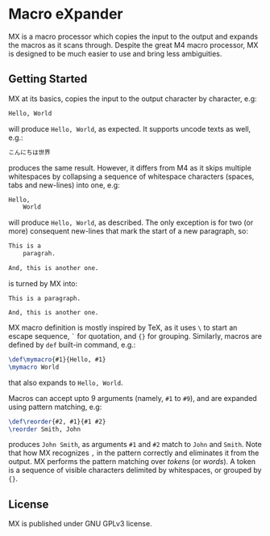 # Macro eXpander

MX is a macro processor which copies the input to the output and expands the
macros as it scans through. Despite the great M4 macro processor, MX is designed
to be much easier to use and bring less ambiguities.

## Getting Started

MX at its basics, copies the input to the output character by character, e.g:

```tex
Hello, World
```

will produce `Hello, World`, as expected. It supports uncode texts as well,
e.g.:

```tex
こんにちは世界
```

produces the same result. However, it differs from M4 as it skips multiple
whitespaces by collapsing a sequence of whitespace characters (spaces, tabs and
new-lines) into one, e.g:

```tex
Hello,
    World
```

will produce `Hello, World`, as described. The only exception is for two (or
more) consequent new-lines that mark the start of a new paragraph, so:

```tex
This is a
    paragrah.

And, this is another one.
```

is turned by MX into:

```
This is a paragraph.

And, this is another one.
```

MX macro definition is mostly inspired by TeX, as it uses `\` to start an escape
sequence, `` ` `` for quotation, and `{}` for grouping. Similarly, macros are
defined by `def` built-in command, e.g.:

```tex
\def\mymacro{#1}{Hello, #1}
\mymacro World
```

that also expands to `Hello, World`.

 Macros can accept upto 9 arguments (namely, `#1` to `#9`), and are expanded
using pattern matching, e.g:

```tex
\def\reorder{#2, #1}{#1 #2}
\reorder Smith, John
```

produces `John Smith`, as arguments `#1` and `#2` match to `John` and `Smith`.
Note that how MX recognizes `,` in the pattern correctly and eliminates it from
the output. MX performs the pattern matching over _tokens_ (or _words_). A token
is a sequence of visible characters delimited by whitespaces, or grouped by
`{}`.

## License

MX is published under GNU GPLv3 license.
